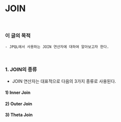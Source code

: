 # JOIN
<br/>

### 이 글의 목적
    - JPQL에서 사용하는 JOIN 연산자에 대하여 알아보고자 한다.
<br/>

### 1. JOIN의 종류
- JOIN 연산자는 대표적으로 다음의 3가지 종류로 사용된다.
#### 1) Inner Join

#### 2) Outer Join

#### 3) Theta Join
